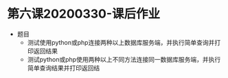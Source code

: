 第六课20200330-课后作业
======================
- 题目
    - 测试使用python或php连接两种以上数据库服务端，并执行简单查询并打印返回结果
    - 测试python或php使用两种以上不同方法连接同一数据库服务端，并执行简单查询结果并打印返回结
